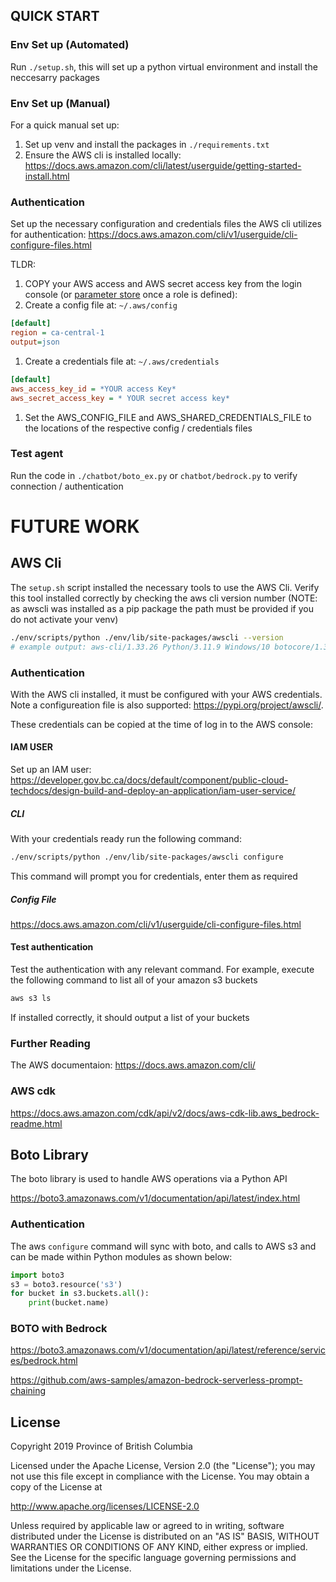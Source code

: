 ## QUICK START 

### Env Set up (Automated)

Run `./setup.sh`, this will set up a python virtual environment and install the neccesarry packages

### Env Set up (Manual)

For a quick manual set up:
1. Set up venv and install the packages in `./requirements.txt`
1. Ensure the AWS cli is installed locally: https://docs.aws.amazon.com/cli/latest/userguide/getting-started-install.html

### Authentication

Set up the necessary configuration and credentials files the AWS cli utilizes for authentication: https://docs.aws.amazon.com/cli/v1/userguide/cli-configure-files.html

TLDR: 

1. COPY your AWS access and AWS secret access key from the login console (or [parameter store](https://ca-central-1.console.aws.amazon.com/systems-manager/parameters/%252Fiam_users%252Famp-chatbot_keys/description?region=ca-central-1&tab=Table#list_parameter_filters=Name:Contains:amp) once a role is defined): 
1. Create a config file at: `~/.aws/config`

```ini
[default]
region = ca-central-1
output=json
```

1. Create a credentials file at: `~/.aws/credentials`

```ini
[default]
aws_access_key_id = *YOUR access Key*
aws_secret_access_key = * YOUR secret access key*
```
1. Set the AWS_CONFIG_FILE and AWS_SHARED_CREDENTIALS_FILE to the locations of the respective config / credentials files


### Test agent

Run the code in `./chatbot/boto_ex.py` or `chatbot/bedrock.py` to verify connection / authentication





# FUTURE WORK

## AWS Cli

The `setup.sh` script installed the necessary tools to use the AWS Cli. 
Verify this tool installed correctly by checking the aws cli version number (NOTE: as awscli was installed as a pip package the path must be provided if you do not activate your venv)
```bash
./env/scripts/python ./env/lib/site-packages/awscli --version
# example output: aws-cli/1.33.26 Python/3.11.9 Windows/10 botocore/1.34.144
```

### Authentication

With the AWS cli installed, it must be configured with your AWS credentials. Note a configureation file is also supported: https://pypi.org/project/awscli/.

These credentials can be copied at the time of log in to the AWS console:

#### IAM USER

Set up an IAM user: https://developer.gov.bc.ca/docs/default/component/public-cloud-techdocs/design-build-and-deploy-an-application/iam-user-service/


##### CLI
With your credentials ready run the following command:

```bash
./env/scripts/python ./env/lib/site-packages/awscli configure
```
This command will prompt you for credentials, enter them as required


##### Config File 

https://docs.aws.amazon.com/cli/v1/userguide/cli-configure-files.html

#### Test authentication

Test the authentication with any relevant command. For example, execute the following command to list all of your amazon s3 buckets

```bash
aws s3 ls
```
If installed correctly, it should output a list of your buckets



### Further Reading

The AWS documentaion: https://docs.aws.amazon.com/cli/

### AWS cdk

https://docs.aws.amazon.com/cdk/api/v2/docs/aws-cdk-lib.aws_bedrock-readme.html

## Boto Library

The boto library is used to handle AWS operations via a Python API

https://boto3.amazonaws.com/v1/documentation/api/latest/index.html

### Authentication
The aws `configure` command will sync with boto, and calls to AWS s3 and can be made within Python modules as shown below:

```python 
import boto3
s3 = boto3.resource('s3')
for bucket in s3.buckets.all():
    print(bucket.name)
```

### BOTO with Bedrock

https://boto3.amazonaws.com/v1/documentation/api/latest/reference/services/bedrock.html




https://github.com/aws-samples/amazon-bedrock-serverless-prompt-chaining
## License
Copyright 2019 Province of British Columbia

Licensed under the Apache License, Version 2.0 (the "License");
you may not use this file except in compliance with the License.
You may obtain a copy of the License at

   http://www.apache.org/licenses/LICENSE-2.0

Unless required by applicable law or agreed to in writing, software
distributed under the License is distributed on an "AS IS" BASIS,
WITHOUT WARRANTIES OR CONDITIONS OF ANY KIND, either express or implied.
See the License for the specific language governing permissions and
limitations under the License.


